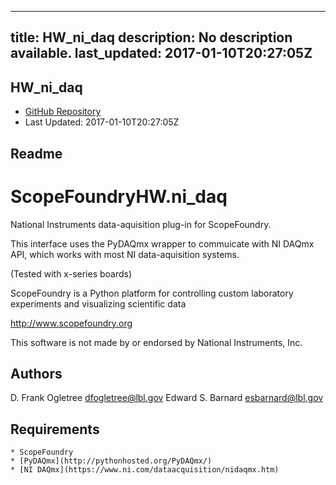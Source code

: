 
---
title: HW_ni_daq
description: No description available.
last_updated: 2017-01-10T20:27:05Z
---

## HW_ni_daq

- [GitHub Repository](https://github.com/ScopeFoundry/HW_ni_daq)
- Last Updated: 2017-01-10T20:27:05Z

## Readme

ScopeFoundryHW.ni_daq
=====================

National Instruments data-aquisition plug-in for ScopeFoundry.

This interface uses the PyDAQmx wrapper to commuicate with NI DAQmx API,
which works with most NI data-aquisition systems. 

(Tested with x-series boards)


ScopeFoundry is a Python platform for controlling custom laboratory 
experiments and visualizing scientific data

<http://www.scopefoundry.org>

This software is not made by or endorsed by National Instruments, Inc.


Authors
----------

D. Frank Ogletree <dfogletree@lbl.gov>
Edward S. Barnard <esbarnard@lbl.gov>


Requirements
------------

	* ScopeFoundry
	* [PyDAQmx](http://pythonhosted.org/PyDAQmx/)
	* [NI DAQmx](https://www.ni.com/dataacquisition/nidaqmx.htm)



